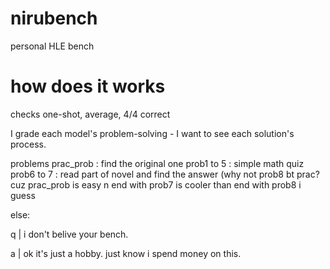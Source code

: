 # nirubench
personal HLE bench

# how does it works
checks one-shot, average, 4/4 correct

I grade each model's problem-solving - I want to see each solution's process.

problems
prac_prob : find the original one
prob1 to 5 : simple math quiz
prob6 to 7 : read part of novel and find the answer
(why not prob8 bt prac? cuz prac_prob is easy n end with prob7 is cooler than end with prob8 i guess


else:

q | i don't belive your bench.

a | ok it's just a hobby. just know i spend money on this.
